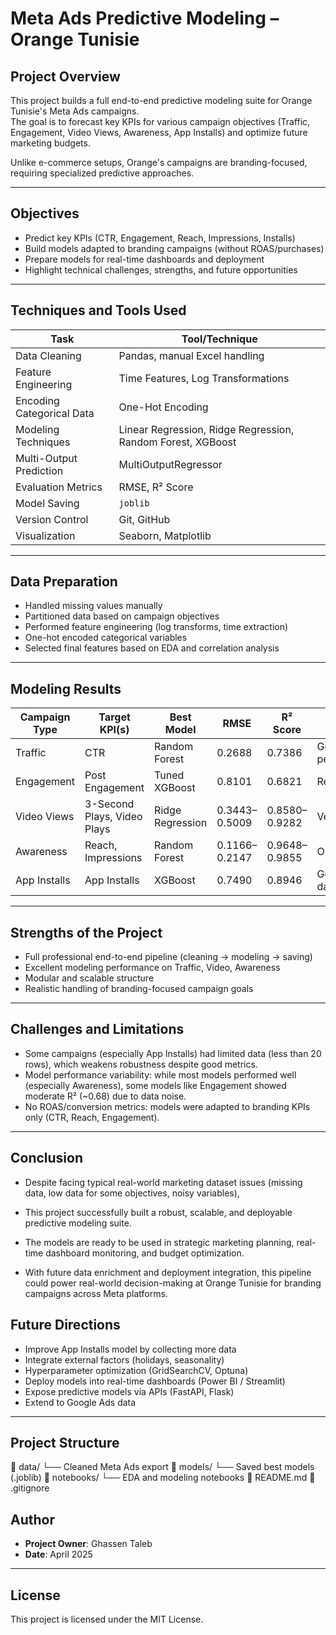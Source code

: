 #  Meta Ads Predictive Modeling – Orange Tunisie

##  Project Overview

This project builds a full end-to-end predictive modeling suite for Orange Tunisie's Meta Ads campaigns.  
The goal is to forecast key KPIs for various campaign objectives (Traffic, Engagement, Video Views, Awareness, App Installs) and optimize future marketing budgets.

Unlike e-commerce setups, Orange's campaigns are branding-focused, requiring specialized predictive approaches.

---

##  Objectives

- Predict key KPIs (CTR, Engagement, Reach, Impressions, Installs)
- Build models adapted to branding campaigns (without ROAS/purchases)
- Prepare models for real-time dashboards and deployment
- Highlight technical challenges, strengths, and future opportunities

---

##  Techniques and Tools Used

| Task                   | Tool/Technique |
|-------------------------|----------------|
| Data Cleaning           | Pandas, manual Excel handling |
| Feature Engineering     | Time Features, Log Transformations |
| Encoding Categorical Data | One-Hot Encoding |
| Modeling Techniques     | Linear Regression, Ridge Regression, Random Forest, XGBoost |
| Multi-Output Prediction | MultiOutputRegressor |
| Evaluation Metrics      | RMSE, R² Score |
| Model Saving            | `joblib` |
| Version Control         | Git, GitHub |
| Visualization           | Seaborn, Matplotlib |

---

##  Data Preparation

- Handled missing values manually
- Partitioned data based on campaign objectives
- Performed feature engineering (log transforms, time extraction)
- One-hot encoded categorical variables
- Selected final features based on EDA and correlation analysis

---

##  Modeling Results

| Campaign Type | Target KPI(s) | Best Model    | RMSE | R² Score | Notes |
|---------------|---------------|---------------|------|----------|---------------|
| Traffic       | CTR            | Random Forest | 0.2688 | 0.7386 | Good performance |
| Engagement    | Post Engagement | Tuned XGBoost | 0.8101 | 0.6821 | Reasonable |
| Video Views   | 3-Second Plays, Video Plays | Ridge Regression | 0.3443–0.5009 | 0.8580–0.9282 | Very good |
| Awareness     | Reach, Impressions | Random Forest | 0.1166–0.2147 | 0.9648–0.9855 | Outstanding |
| App Installs  | App Installs | XGBoost | 0.7490 | 0.8946 | Good, but data limited |


---

##  Strengths of the Project

- Full professional end-to-end pipeline (cleaning → modeling → saving)
- Excellent modeling performance on Traffic, Video, Awareness
- Modular and scalable structure
- Realistic handling of branding-focused campaign goals

---

##  Challenges and Limitations

- Some campaigns (especially App Installs) had limited data (less than 20 rows), which weakens robustness despite good metrics.
- Model performance variability: while most models performed well (especially Awareness), some models like Engagement showed moderate R² (~0.68) due to data noise.
- No ROAS/conversion metrics: models were adapted to branding KPIs only (CTR, Reach, Engagement).

---
## Conclusion
- Despite facing typical real-world marketing dataset issues (missing data, low data for some objectives, noisy variables),
- This project successfully built a robust, scalable, and deployable predictive modeling suite.

- The models are ready to be used in strategic marketing planning, real-time dashboard monitoring, and budget optimization.

- With future data enrichment and deployment integration, this pipeline could power real-world decision-making at Orange Tunisie for branding campaigns across Meta platforms.

##  Future Directions

- Improve App Installs model by collecting more data
- Integrate external factors (holidays, seasonality)
- Hyperparameter optimization (GridSearchCV, Optuna)
- Deploy models into real-time dashboards (Power BI / Streamlit)
- Expose predictive models via APIs (FastAPI, Flask)
- Extend to Google Ads data

---

##  Project Structure
📁 data/ 
    └── Cleaned Meta Ads export 
📁 models/ 
    └── Saved best models (.joblib) 
📁 notebooks/ 
    └── EDA and modeling notebooks 
  📄 README.md 
  📄 .gitignore

##  Author

- **Project Owner**: Ghassen Taleb
- **Date**: April 2025

---

##  License

This project is licensed under the MIT License.

